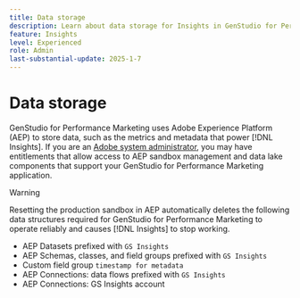 ```yaml
---
title: Data storage
description: Learn about data storage for Insights in GenStudio for Performance Marketing.
feature: Insights
level: Experienced
role: Admin
last-substantial-update: 2025-1-7
---
```

# Data storage

GenStudio for Performance Marketing uses Adobe Experience Platform (AEP) to store data, such as the metrics and metadata that power [!DNL Insights]. If you are an [Adobe system administrator](/help/user-guide/user-roles.md#adobe-system-administrator-vs-genstudio-system-manager), you may have entitlements that allow access to AEP sandbox management and data lake components that support your GenStudio for Performance Marketing application.

>[!WARNING]
>
>Resetting the production sandbox in AEP automatically deletes the following data structures required for GenStudio for Performance Marketing to operate reliably and causes [!DNL Insights] to stop working.
>
>- AEP Datasets prefixed with `GS Insights`
>- AEP Schemas, classes, and field groups prefixed with `GS Insights`
>- Custom field group `timestamp for metadata`
>- AEP Connections: data flows prefixed with `GS Insights`
>- AEP Connections: GS Insights account
